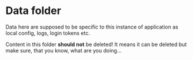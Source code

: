 # Data folder

Data here are supposed to be specific to this instance of application as local config, logs, login tokens etc.

Content in this folder **should not** be deleted! It means it can be deleted but make sure, that you know, what are you doing...